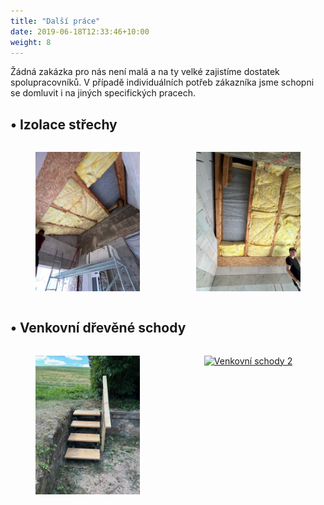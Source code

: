 ```yaml
---
title: "Další práce"
date: 2019-06-18T12:33:46+10:00
weight: 8
---
```


Žádná zakázka pro nás není malá a na ty velké zajistíme dostatek spolupracovníků. V případě individuálních potřeb zákazníka jsme schopni se domluvit i na jiných specifických pracech.

## • Izolace střechy

<div style="display: flex; gap: 10px; justify-content: space-between;">
  <figure style="width: 48%; text-align: center;">
    <a href="/images/obrazky/08-vevnitr-strecha-izolace-1.jpeg" data-lightbox="galerie">
      <img src="/images/obrazky/08-vevnitr-strecha-izolace-1.jpeg" alt="Izolace střechy 1" style="max-width: 100%; height: auto;" />
    </a>
  </figure>
  <figure style="width: 48%; text-align: center;">
    <a href="/images/obrazky/08-vevnitr-strecha-izolace-2.jpeg" data-lightbox="galerie">
      <img src="/images/obrazky/08-vevnitr-strecha-izolace-2.jpeg" alt="Izolace střechy 2" style="max-width: 100%; height: auto;" />
    </a>
  </figure>
</div>

## • Venkovní dřevěné schody

<div style="display: flex; gap: 10px; justify-content: space-between;">
  <figure style="width: 48%; text-align: center;">
    <a href="/images/obrazky/08-venku-schody-1.jpeg" data-lightbox="galerie">
      <img src="/images/obrazky/08-venku-schody-1.jpeg" alt="Venkovní schody 1" style="max-width: 100%; height: auto;" />
    </a>
  </figure>
  <figure style="width: 48%; text-align: center;">
    <a href="/images/obrazky/08-venku-schody-2.jpeg" data-lightbox="galerie">
      <img src="/images/obrazky/08-venku-schody-2.jpeg" alt="Venkovní schody 2" style="max-width: 100%; height: auto;" />
    </a>
  </figure>
</div>
